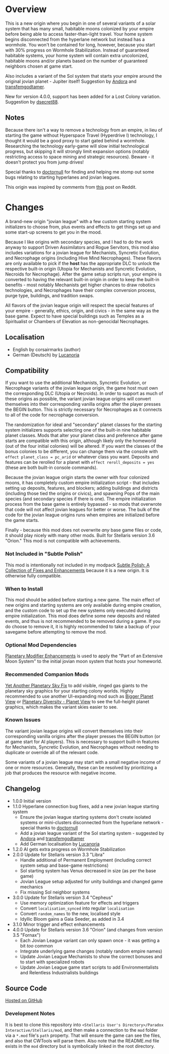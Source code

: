 # Overview

This is a new origin where you begin in one of several variants of a solar system that has many small, habitable moons colonized by your empire before being able to access faster-than-light travel.  Your home system begins disconnected from the hyperlane network but instead has a wormhole.  You won't be contained for long, however, because you start with 30% progress on Wormhole Stabilization.  Instead of guaranteed habitable systems, your home system will contain extra uncolonized, habitable moons and/or planets based on the number of guaranteed neighbors chosen at game start.

Also includes a variant of the Sol system that starts your empire around the original jovian planet - Jupiter itself!  Suggestion by [Andora](https://steamcommunity.com/profiles/76561198071084874) and [transfemgodtamer](https://steamcommunity.com/profiles/76561199132491978).

New for version 4.0.0, support has been added for a Lost Colony variation. Suggestion by [dsecret88](https://steamcommunity.com/id/Dragyn88).

## Notes

Because there isn't a way to remove a technology from an empire, in lieu of starting the game without Hyperspace Travel (Hyperdrive I) technology, I thought it would be a good proxy to start gated behind a wormhole.  Researching the technology early-game will slow initial technological progress, but skipping it will strongly limit expansion options (notably restricting access to space mining and strategic resources).  Beware - it doesn't protect you from jump drives!

Special thanks to [doctornull](https://steamcommunity.com/id/doctornull) for finding and helping me stomp out some bugs relating to starting hyperlanes and jovian leagues.

This origin was inspired by comments from [this](https://old.reddit.com/r/Stellaris/comments/nbtz5d/4_habitable_moons/) post on Reddit.

# Changes

A brand-new origin "jovian league" with a few custom starting system initializers to choose from, plus events and effects to get things set up and some start-up screens to get you in the mood.

Because I like origins with secondary species, and I had to do the work anyway to support Driven Assimilators and Rogue Servitors, this mod also includes variations for a jovian league for Mechanists, Syncretic Evolution, and Necrophage origins (including Hive Mind Necrophages).  These flavors are only available to pick if the **host** has the appropriate DLC to unlock the respective built-in origin (Utopia for Mechanists and Syncretic Evolution, Necroids for Necrophage).  After the game setup scripts run, your empire is converted to having the relevant built-in origin in order to keep the built-in benefits - most notably Mechanists get higher chances to draw robotics technologies, and Necrophages have their complex conversion process, purge type, buildings, and tradition swaps.

All flavors of the jovian league origin will respect the special features of your empire - generally, ethics, origin, and civics - in the same way as the base game.  Expect to have special buildings such as Temples as a Spiritualist or Chambers of Elevation as non-genocidal Necrophages.

## Localisation

* English by corsairmarks (author)
* German (Deutsch) by [Lucanoria](https://steamcommunity.com/id/Lucanoria)

## Compatibility

If you want to use the additional Mechanists, Syncretic Evolution, or Necrophage variants of the jovian league origin, the game host must own the corresponding DLC (Utopia or Necroids).  In order to support as much of these origins as possible, the variant jovian league origins will convert themselves into their corresponding vanilla origins after the player presses the BEGIN button. This is strictly necessary for Necrophages as it connects to all of the code for necrophage conversion.

The randomization for ideal and "secondary" planet classes for the starting system initializers supports selecting one of the built-in nine habitable planet classes. Mods that alter your planet class and preference after game starts are compatible with this origin, although likely only the homeworld (out of the four initial colonies) will be altered. If you want the classes of the bonus colonies to be different, you can change them via the console with `effect planet_class = pc_arid` or whatever class you want. Deposits and features can be rerolled for a planet with `effect reroll_deposits = yes` (these are both built-in console commands).

Because the jovian league origin starts the owner with four colonized moons, it has completely custom empire initialization script - that includes setting up deposits, features, and blockers; adding buildings and districts (including those tied the origins or civics), and spawning Pops of the main species (and secondary species if there is one). The empire initialization process from the base game is entirely bypassed - so mods that overwrote that code will not affect jovian leagues for better or worse. The bulk of the code for the jovian league origins runs when empires are initialized before the game starts.

Finally - because this mod does not overwrite _any_ base game files or code, it should play nicely with many other mods.  Built for Stellaris version 3.6 "Orion."  This mod is not compatible with achievements.

### Not Included in "Subtle Polish"

This mod is intentionally not included in my modpack [Subtle Polish: A Collection of Fixes and Enhancements](https://steamcommunity.com/sharedfiles/filedetails/?id=2522974089) because it is a new origin.  It is otherwise fully compatible.

### When to Install

This mod should be added before starting a new game.  The main effect of new origins and starting systems are only available during empire creation, and the custom code to set up the new systems only executed during empire initialization.  This mod does define some new deposits and related events, and thus is not recommended to be removed during a game.  If you do choose to remove it, it is highly recommended to take a backup of your savegame before attempting to remove the mod.

### Optional Mod Dependencies

[Planetary Modifier Enhancements](https://steamcommunity.com/workshop/filedetails/?id=2496357128) is used to apply the "Part of an Extensive Moon System" to the initial jovian moon system that hosts your homeworld.

### Recommended Companion Mods

[Yet Another Planetary Sky Fix](https://steamcommunity.com/sharedfiles/filedetails/?id=2527918521) to add visible, ringed gas giants to the planetary sky graphics for your starting colony worlds.  Highly recommended to use another UI-expanding mod such as [Bigger Planet View](https://steamcommunity.com/sharedfiles/filedetails/?id=1587178040) or [Planetary Diversity - Planet View](https://steamcommunity.com/sharedfiles/filedetails/?id=1866576239) to see the full-height planet graphics, which makes the variant skies easier to see.

### Known Issues

The variant jovian league origins will convert themselves into their corresponding vanilla origins after the player presses the BEGIN button (or at game start for AI players). This is necessary to support built-in features for Mechanists, Syncretic Evolution, and Necrophages without needing to duplicate or override all of the relevant code.

Some variants of a jovian league may start with a small negative income of one or more resources. Generally, these can be resolved by prioritizing a job that produces the resource with negative income.

## Changelog

* 1.0.0 Initial version
* 1.1.0 Hyperlane connection bug fixes, add a new jovian league starting system
    * Ensure the jovian league starting systems don't create isolated systems or mini-clusters disconnected from the hyperlane network - special thanks to [doctornull](https://steamcommunity.com/id/doctornull)
    * Add a jovian league variant of the Sol starting system - suggested by [Andora](https://steamcommunity.com/profiles/76561198071084874) and [transfemgodtamer](https://steamcommunity.com/profiles/76561199132491978)
    * Add German localisation by [Lucanoria](https://steamcommunity.com/id/Lucanoria)
* 1.2.0 AI gets extra progress on Wormhole Stabilization
* 2.0.0 Update for Stellaris version 3.3 "Libra"
    * Handle additional of Permanent Employment (including correct system setup and base-game restrictions)
    * Sol starting system has Venus decreased in size (as per the base game)
    * Jovian League setup adjusted for unity buildings and changed game mechanics
    * Fix missing Sol neighbor systems
* 3.0.0 Update for Stellaris version 3.4 "Cepheus"
    * Use memory optimization feature for effects and triggers
    * Convert `localisation_synced` into regular `localisation`
    * Convert `random_names` to the new, localised style
    * Idyllic Bloom gains a Gaia Seeder, as added in 3.4
* 3.1.0 Minor trigger and effect enhancements
* 4.0.0 Update for Stellaris version 3.6 "Orion" (and changes from version 3.5 "Fornax")
    * Each Jovian League variant can only spawn once - it was getting a bit _too_ common
    * Integrate underlying game changes (notably random empire names)
    * Update Jovian League Mechanists to show the correct bonuses and to start with specialized robots
    * Update Jovian League game start scripts to add Environmentalists and Relentless Industrialists buildings

## Source Code

[Hosted on  GitHub](https://github.com/corsairmarks/origin_jovian_league)

### Development Notes

It is best to clone this repository into `<Stellaris User's Directory>/Paradox Interactive/Stellaris/mod`, and then make a connection to the `mod` folder via a `*.mod` file's `path` property.  That will ensure the game can see the files, and also that CWTools will parse them.  Also note that the README.md file exists in the `mod` directory but is symbolically linked in the root directory.